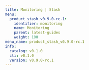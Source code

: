 ```yaml
---
title: Monitoring | Stash
menu:
  product_stash_v0.9.0-rc.1:
    identifier: monitoring
    name: Monitoring
    parent: latest-guides
    weight: 100
menu_name: product_stash_v0.9.0-rc.1
info:
  catalog: v0.1.0
  cli: v0.1.0
  version: v0.9.0-rc.1
---
```


